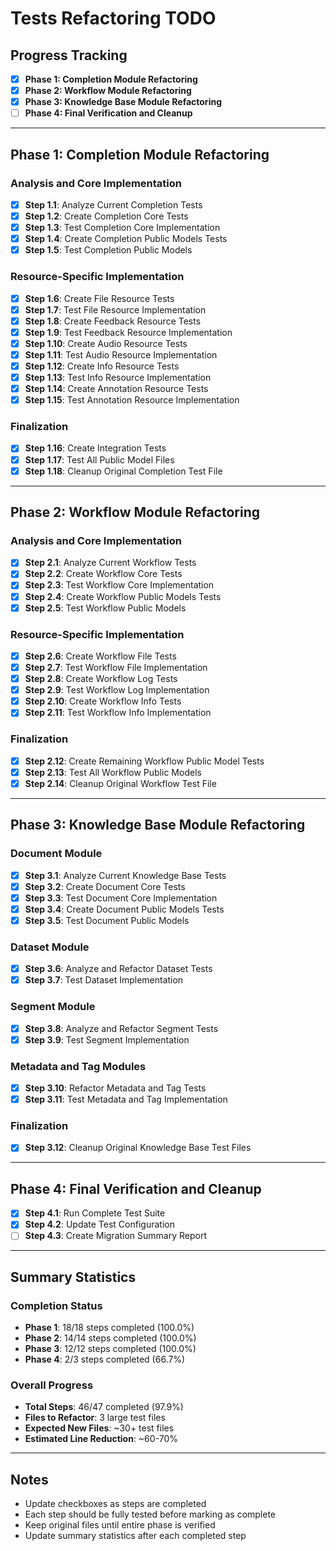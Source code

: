 # Tests Refactoring TODO

## Progress Tracking

- [x] **Phase 1: Completion Module Refactoring**
- [x] **Phase 2: Workflow Module Refactoring**  
- [x] **Phase 3: Knowledge Base Module Refactoring**
- [ ] **Phase 4: Final Verification and Cleanup**

---

## Phase 1: Completion Module Refactoring

### Analysis and Core Implementation
- [x] **Step 1.1**: Analyze Current Completion Tests
- [x] **Step 1.2**: Create Completion Core Tests
- [x] **Step 1.3**: Test Completion Core Implementation
- [x] **Step 1.4**: Create Completion Public Models Tests
- [x] **Step 1.5**: Test Completion Public Models

### Resource-Specific Implementation
- [x] **Step 1.6**: Create File Resource Tests
- [x] **Step 1.7**: Test File Resource Implementation
- [x] **Step 1.8**: Create Feedback Resource Tests
- [x] **Step 1.9**: Test Feedback Resource Implementation
- [x] **Step 1.10**: Create Audio Resource Tests
- [x] **Step 1.11**: Test Audio Resource Implementation
- [x] **Step 1.12**: Create Info Resource Tests
- [x] **Step 1.13**: Test Info Resource Implementation
- [x] **Step 1.14**: Create Annotation Resource Tests
- [x] **Step 1.15**: Test Annotation Resource Implementation

### Finalization
- [x] **Step 1.16**: Create Integration Tests
- [x] **Step 1.17**: Test All Public Model Files
- [x] **Step 1.18**: Cleanup Original Completion Test File

---

## Phase 2: Workflow Module Refactoring

### Analysis and Core Implementation
- [x] **Step 2.1**: Analyze Current Workflow Tests
- [x] **Step 2.2**: Create Workflow Core Tests
- [x] **Step 2.3**: Test Workflow Core Implementation
- [x] **Step 2.4**: Create Workflow Public Models Tests
- [x] **Step 2.5**: Test Workflow Public Models

### Resource-Specific Implementation
- [x] **Step 2.6**: Create Workflow File Tests
- [x] **Step 2.7**: Test Workflow File Implementation
- [x] **Step 2.8**: Create Workflow Log Tests
- [x] **Step 2.9**: Test Workflow Log Implementation
- [x] **Step 2.10**: Create Workflow Info Tests
- [x] **Step 2.11**: Test Workflow Info Implementation

### Finalization
- [x] **Step 2.12**: Create Remaining Workflow Public Model Tests
- [x] **Step 2.13**: Test All Workflow Public Models
- [x] **Step 2.14**: Cleanup Original Workflow Test File

---

## Phase 3: Knowledge Base Module Refactoring

### Document Module
- [x] **Step 3.1**: Analyze Current Knowledge Base Tests
- [x] **Step 3.2**: Create Document Core Tests
- [x] **Step 3.3**: Test Document Core Implementation
- [x] **Step 3.4**: Create Document Public Models Tests
- [x] **Step 3.5**: Test Document Public Models

### Dataset Module
- [x] **Step 3.6**: Analyze and Refactor Dataset Tests
- [x] **Step 3.7**: Test Dataset Implementation

### Segment Module
- [x] **Step 3.8**: Analyze and Refactor Segment Tests
- [x] **Step 3.9**: Test Segment Implementation

### Metadata and Tag Modules
- [x] **Step 3.10**: Refactor Metadata and Tag Tests
- [x] **Step 3.11**: Test Metadata and Tag Implementation

### Finalization
- [x] **Step 3.12**: Cleanup Original Knowledge Base Test Files

---

## Phase 4: Final Verification and Cleanup

- [x] **Step 4.1**: Run Complete Test Suite
- [x] **Step 4.2**: Update Test Configuration
- [ ] **Step 4.3**: Create Migration Summary Report

---

## Summary Statistics

### Completion Status
- **Phase 1**: 18/18 steps completed (100.0%)
- **Phase 2**: 14/14 steps completed (100.0%)
- **Phase 3**: 12/12 steps completed (100.0%)
- **Phase 4**: 2/3 steps completed (66.7%)

### Overall Progress
- **Total Steps**: 46/47 completed (97.9%)
- **Files to Refactor**: 3 large test files
- **Expected New Files**: ~30+ test files
- **Estimated Line Reduction**: ~60-70%

---

## Notes

- Update checkboxes as steps are completed
- Each step should be fully tested before marking as complete
- Keep original files until entire phase is verified
- Update summary statistics after each completed step